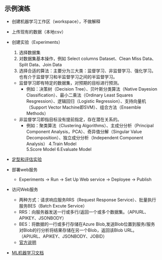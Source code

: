 ## 示例演练
  
  - 创建机器学习工作区（workspace），不做解释
  
  - 上传现有的数据（本地csv）
  
  - 创建实验（Experiments）
    1. 选择数据集
    2. 对数据集基本操作，例如 Select columns Dataset、Clean Miss Data、Split Data、Join Data
    3. 选择合适的算法：主要分为三大类：监督学习、非监督学习、强化学习。也有介于监督学习和半监督学习之间的半监督学习。
      - 监督学习即有特定的数据集，对预期的目标进行预测。
        - 例如：决策树（Decision Tree）、贝叶斯分类算法（Native Dayesion Classification）、最小二乘法（Ordinary Least Squares Resgression）、逻辑回归（Logistic Regression）、支持向量机（Support Vector Machine即SVM）、组合方法（Ensemble Methods）
      - 非监督学习即指目标没有提前指定，存在潜在关系的。
        - 例如：聚类算法（Clustering Algorithms）、主成分分析（Principal Component Analysis，PCA）、奇异值分解（Singular Value Decomposition）、独立成分分析（Independent Component Analysis）
    4.Train Model  
    5.Score Model
    6.Evaluate Model
  - [定型和评估实验](https://docs.microsoft.com/zh-cn/azure/machine-learning/machine-learning-walkthrough-4-train-and-evaluate-models)
  
  - 部署web服务
    * Experiments -> Run -> Set Up Web service -> Deployee -> Publish
  
  - 访问Web服务
    - 两种方式：请求响应服务RRS（Request Response Service）、批量执行服务BES（Batch Excute Service）
    - RRS：向服务器发送一行或多行/返回一个或多个数据集。（APIURL、APIKEY、JSONBODY）
    - BES：将数据的一行或多行存储在Azure Blob,发送Blob位置到服务/服务对Blob的行分析将结果存储在另一个Blob，返回该Blob URL。  （APIURL、APIKEY、JSONBODY、JOBID）
    - [官方说明](https://docs.microsoft.com/zh-cn/azure/machine-learning/machine-learning-consume-web-services)
  
  - [ML机器学习文档](https://docs.microsoft.com/zh-cn/azure/machine-learning)
